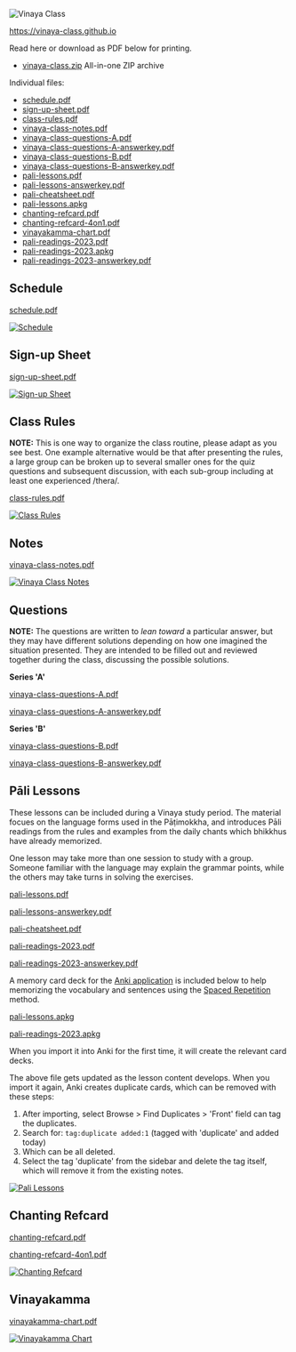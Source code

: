 
<div class="center">

![Vinaya Class](./includes/figures/vinaya-class-title.w600.png)

<https://vinaya-class.github.io>

</div>

Read here or download as PDF below for printing.

- [vinaya-class.zip](./includes/docs/vinaya-class.zip) All-in-one ZIP archive

Individual files:

- [schedule.pdf](./includes/docs/schedule.pdf)
- [sign-up-sheet.pdf](./includes/docs/sign-up-sheet.pdf)
- [class-rules.pdf](./includes/docs/class-rules.pdf)
- [vinaya-class-notes.pdf](./includes/docs/vinaya-class-notes.pdf)
- [vinaya-class-questions-A.pdf](./includes/docs/vinaya-class-questions-A.pdf)
- [vinaya-class-questions-A-answerkey.pdf](./includes/docs/vinaya-class-questions-A-answerkey.pdf)
- [vinaya-class-questions-B.pdf](./includes/docs/vinaya-class-questions-B.pdf)
- [vinaya-class-questions-B-answerkey.pdf](./includes/docs/vinaya-class-questions-B-answerkey.pdf)
- [pali-lessons.pdf](./includes/docs/pali-lessons.pdf)
- [pali-lessons-answerkey.pdf](./includes/docs/pali-lessons-answerkey.pdf)
- [pali-cheatsheet.pdf](./includes/docs/pali-cheatsheet.pdf)
- [pali-lessons.apkg](./includes/docs/pali-lessons.apkg)
- [chanting-refcard.pdf](./includes/docs/chanting-refcard.pdf)
- [chanting-refcard-4on1.pdf](./includes/docs/chanting-refcard-4on1.pdf)
- [vinayakamma-chart.pdf](./includes/docs/vinayakamma-chart.pdf)
- [pali-readings-2023.pdf](./includes/docs/pali-readings-2023.pdf)
- [pali-readings-2023.apkg](./includes/docs/pali-readings-2023.apkg)
- [pali-readings-2023-answerkey.pdf](./includes/docs/pali-readings-2023-answerkey.pdf)

## Schedule

[schedule.pdf](./includes/docs/schedule.pdf)

[![Schedule](./includes/docs/schedule-thumb.png)](./includes/docs/schedule.pdf)

## Sign-up Sheet

[sign-up-sheet.pdf](./includes/docs/sign-up-sheet.pdf)

[![Sign-up Sheet](./includes/docs/sign-up-sheet-thumb.png)](./includes/docs/sign-up-sheet.pdf)

## Class Rules

**NOTE:** This is one way to organize the class routine, please adapt as you see
best. One example alternative would be that after presenting the rules, a large
group can be broken up to several smaller ones for the quiz questions and
subsequent discussion, with each sub-group including at least one experienced
/thera/.

[class-rules.pdf](./includes/docs/class-rules.pdf)

[![Class Rules](./includes/docs/class-rules-thumb.png)](./includes/docs/class-rules.pdf)

## Notes

[vinaya-class-notes.pdf](./includes/docs/vinaya-class-notes.pdf)

[![Vinaya Class Notes](./includes/docs/vinaya-class-notes-thumb.png)](./includes/docs/vinaya-class-notes.pdf)

## Questions

**NOTE:** The questions are written to _lean toward_ a particular answer, but
they may have different solutions depending on how one imagined the situation
presented. They are intended to be filled out and reviewed together during the
class, discussing the possible solutions.

**Series 'A'**

[vinaya-class-questions-A.pdf](./includes/docs/vinaya-class-questions-A.pdf)

[vinaya-class-questions-A-answerkey.pdf](./includes/docs/vinaya-class-questions-A-answerkey.pdf)

**Series 'B'**

[vinaya-class-questions-B.pdf](./includes/docs/vinaya-class-questions-B.pdf)

[vinaya-class-questions-B-answerkey.pdf](./includes/docs/vinaya-class-questions-B-answerkey.pdf)

## Pāli Lessons

These lessons can be included during a Vinaya study period. The material focues on the language forms used in the Pāṭimokkha, and introduces Pāli readings from the rules and examples from the daily chants which bhikkhus have already memorized.

One lesson may take more than one session to study with a group. Someone familiar with the language may explain the grammar points, while the others may take turns in solving the exercises.

[pali-lessons.pdf](./includes/docs/pali-lessons.pdf)

[pali-lessons-answerkey.pdf](./includes/docs/pali-lessons-answerkey.pdf)

[pali-cheatsheet.pdf](./includes/docs/pali-cheatsheet.pdf)

[pali-readings-2023.pdf](./includes/docs/pali-readings-2023.pdf)

[pali-readings-2023-answerkey.pdf](./includes/docs/pali-readings-2023-answerkey.pdf)

A memory card deck for the [Anki application](https://apps.ankiweb.net/) is included below to help memorizing the vocabulary and sentences using the [Spaced Repetition](https://gwern.net/spaced-repetition) method.

[pali-lessons.apkg](./includes/docs/pali-lessons.apkg)

[pali-readings-2023.apkg](./includes/docs/pali-readings-2023.apkg)

When you import it into Anki for the first time, it will create the relevant card decks.

The above file gets updated as the lesson content develops. When you import it again, Anki creates duplicate cards, which can be removed with these steps:

1. After importing, select Browse > Find Duplicates > 'Front' field can tag the duplicates.
2. Search for: `tag:duplicate added:1` (tagged with 'duplicate' and added today)
3. Which can be all deleted.
4. Select the tag 'duplicate' from the sidebar and delete the tag itself, which will remove it from the existing notes.

[![Pali Lessons](./includes/docs/pali-lessons-thumb.png)](./includes/docs/pali-lessons.pdf)

## Chanting Refcard

[chanting-refcard.pdf](./includes/docs/chanting-refcard.pdf)

[chanting-refcard-4on1.pdf](./includes/docs/chanting-refcard-4on1.pdf)

[![Chanting Refcard](./includes/docs/chanting-refcard-4on1-thumb.png)](./includes/docs/chanting-refcard-4on1.pdf)

## Vinayakamma

[vinayakamma-chart.pdf](./includes/docs/vinayakamma-chart.pdf)

[![Vinayakamma Chart](./includes/docs/vinayakamma-chart-thumb.png)](./includes/docs/vinayakamma-chart.pdf)

